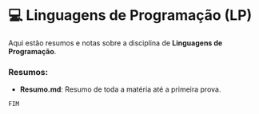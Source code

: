 # 💻 Linguagens de Programação (LP)

Aqui estão resumos e notas sobre a disciplina de **Linguagens de Programação**.

### Resumos:

- **Resumo.md**: Resumo de toda a matéria até a primeira prova.

`FIM`
